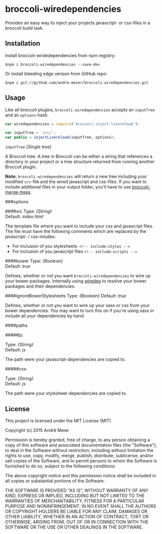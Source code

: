 broccoli-wiredependencies
=========================

Provides an easy way to inject your projects javascript- or css-files in a broccoli build task.

## Installation

Install broccoli-wirdedependencies from npm registry:

	$npm i broccoli-wiredependencies --save-dev
	
Or install bleeding edge version from GitHub repo:

	$npm i git://github.com/andre-meier/broccoli-wiredependencies.git
	
## Usage

Like all broccoli plugins, `broccoli-wiredependencies` accepts an `inputTree` and an `options`-hash. 

```javascript
var wiredependencies = require('broccoli-inject-livereload');

var inputTree = 'src/';
var public = injectLivereload(inputTree, options);

```

`inputTree` *{Single tree}*

A Broccoli tree. A tree in Broccoli can be either a string that references a
directory in your project or a tree structure returned from running another
Broccoli plugin.

**Note:** `broccoli-wiredependencies` will return a new tree including your modified `src`-file and the wired javascript and css-files. If you want to include additional files in your output folder, you'll have to use [broccoli-merge-trees](https://github.com/broccolijs/broccoli-merge-trees).

###options

####src
Type: *{String}*  
Default: *index.html*

The template file where you want to include your css and javascript files. The file must have the following comments which are replaced by the javascript- / css-inludes:

* For inclusion of you stylesheets:  `<!-- include:styles -->`  
* For inclusion of you javascript files  `<!-- include:scripts -->`

####bower
Type: *{Boolean}*  
Default: *true*

Defines, whether or not you want `broccoli-wiredependencies` to wire up your bower-packages. Internally using [wiredep](https://github.com/taptapship/wiredep) to resolve your bower packages and their dependencies.

####ignoreBowerStylesheets
Type: *{Boolean}*
Default: *true*

Defines, whether or not you want to wire up your sass or css from your bower dependencies. You may want to turn this on if you're using sass in include all your dependencies by hand.

####paths

#####js:

Type: *{String}*  
Default: *js*

The path were your javascript-dependencies are copied to.

#####css:

Type: *{String}*  
Default: *js*

The path were your stylesheet-dependencies are copied to.

## License
This project is licensed under the MIT License (MIT)

Copyright (c) 2015 André Meier

Permission is hereby granted, free of charge, to any person obtaining a copy
of this software and associated documentation files (the "Software"), to deal
in the Software without restriction, including without limitation the rights
to use, copy, modify, merge, publish, distribute, sublicense, and/or sell
copies of the Software, and to permit persons to whom the Software is
furnished to do so, subject to the following conditions:

The above copyright notice and this permission notice shall be included in all
copies or substantial portions of the Software.

THE SOFTWARE IS PROVIDED "AS IS", WITHOUT WARRANTY OF ANY KIND, EXPRESS OR
IMPLIED, INCLUDING BUT NOT LIMITED TO THE WARRANTIES OF MERCHANTABILITY,
FITNESS FOR A PARTICULAR PURPOSE AND NONINFRINGEMENT. IN NO EVENT SHALL THE
AUTHORS OR COPYRIGHT HOLDERS BE LIABLE FOR ANY CLAIM, DAMAGES OR OTHER
LIABILITY, WHETHER IN AN ACTION OF CONTRACT, TORT OR OTHERWISE, ARISING FROM,
OUT OF OR IN CONNECTION WITH THE SOFTWARE OR THE USE OR OTHER DEALINGS IN THE
SOFTWARE.
